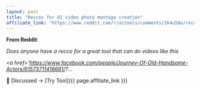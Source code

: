 ```yaml
---
layout: post
title: "Reccos for AI video photo montage creation"
affiliate_link: "https://www.reddit.com/r/aitools/comments/1k4u58o/reccos_for_ai_video_photo_montage_creation/?ref=autoverse&utm_source=autoverse"
---
```


**From Reddit**:  
*<!-- SC_OFF --><div class='md'><p>Does anyone have a recco for a great tool that can do videos like this</p> <p><a href='https://www.facebook.com/people/Journey-Of-Old-Handsome-Actors/61573711418681/?...*

💬 Discussed → [Try Tool]({{ page.affiliate_link }})  

